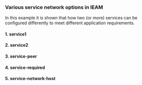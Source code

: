 ### Various service network options in IEAM 

In this example it is shown that how two (or more) services can be configured differently to meet different application requirements. 

#### 1. service1

#### 2. service2

#### 3. service-peer                    

#### 4. service-required

#### 5. service-network-host
 
